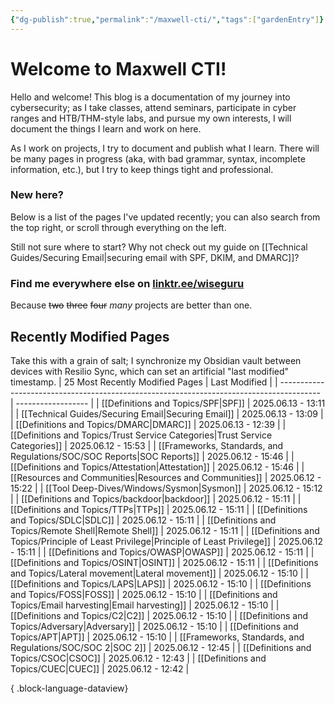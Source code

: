 ```yaml
---
{"dg-publish":true,"permalink":"/maxwell-cti/","tags":["gardenEntry"]}
---
```


# Welcome to Maxwell CTI!

Hello and welcome! This blog is a documentation of my journey into cybersecurity; as I take classes, attend seminars, participate in cyber ranges and HTB/THM-style labs, and pursue my own interests, I will document the things I learn and work on here. 

As I work on projects, I try to document and publish what I learn. There will be many pages in progress (aka, with bad grammar, syntax, incomplete information, etc.), but I try to keep things tight and professional.

### New here?
Below is a list of the pages I've updated recently; you can also search from the top right, or scroll through everything on the left.

Still not sure where to start? Why not check out my guide on [[Technical Guides/Securing Email\|securing email with SPF, DKIM, and DMARC]]?


### Find me everywhere else on [linktr.ee/wiseguru](https://linktr.ee/wiseguru)
Because ~~two~~ ~~three~~ ~~four~~ *many* projects are better than one.


## Recently Modified Pages
Take this with a grain of salt; I synchronize my Obsidian vault between devices with Resilio Sync, which can set an artificial "last modified" timestamp.
| 25 Most Recently Modified Pages                                                          | Last Modified      |
| ---------------------------------------------------------------------------------------- | ------------------ |
| [[Definitions and Topics/SPF\|SPF]]                                                   | 2025.06.13 - 13:11 |
| [[Technical Guides/Securing Email\|Securing Email]]                                   | 2025.06.13 - 13:09 |
| [[Definitions and Topics/DMARC\|DMARC]]                                               | 2025.06.13 - 12:39 |
| [[Definitions and Topics/Trust Service Categories\|Trust Service Categories]]         | 2025.06.12 - 15:53 |
| [[Frameworks, Standards, and Regulations/SOC/SOC Reports\|SOC Reports]]               | 2025.06.12 - 15:46 |
| [[Definitions and Topics/Attestation\|Attestation]]                                   | 2025.06.12 - 15:46 |
| [[Resources and Communities\|Resources and Communities]]                              | 2025.06.12 - 15:22 |
| [[Tool Deep-Dives/Windows/Sysmon\|Sysmon]]                                            | 2025.06.12 - 15:12 |
| [[Definitions and Topics/backdoor\|backdoor]]                                         | 2025.06.12 - 15:11 |
| [[Definitions and Topics/TTPs\|TTPs]]                                                 | 2025.06.12 - 15:11 |
| [[Definitions and Topics/SDLC\|SDLC]]                                                 | 2025.06.12 - 15:11 |
| [[Definitions and Topics/Remote Shell\|Remote Shell]]                                 | 2025.06.12 - 15:11 |
| [[Definitions and Topics/Principle of Least Privilege\|Principle of Least Privilege]] | 2025.06.12 - 15:11 |
| [[Definitions and Topics/OWASP\|OWASP]]                                               | 2025.06.12 - 15:11 |
| [[Definitions and Topics/OSINT\|OSINT]]                                               | 2025.06.12 - 15:11 |
| [[Definitions and Topics/Lateral movement\|Lateral movement]]                         | 2025.06.12 - 15:10 |
| [[Definitions and Topics/LAPS\|LAPS]]                                                 | 2025.06.12 - 15:10 |
| [[Definitions and Topics/FOSS\|FOSS]]                                                 | 2025.06.12 - 15:10 |
| [[Definitions and Topics/Email harvesting\|Email harvesting]]                         | 2025.06.12 - 15:10 |
| [[Definitions and Topics/C2\|C2]]                                                     | 2025.06.12 - 15:10 |
| [[Definitions and Topics/Adversary\|Adversary]]                                       | 2025.06.12 - 15:10 |
| [[Definitions and Topics/APT\|APT]]                                                   | 2025.06.12 - 15:10 |
| [[Frameworks, Standards, and Regulations/SOC/SOC 2\|SOC 2]]                           | 2025.06.12 - 12:45 |
| [[Definitions and Topics/CSOC\|CSOC]]                                                 | 2025.06.12 - 12:43 |
| [[Definitions and Topics/CUEC\|CUEC]]                                                 | 2025.06.12 - 12:42 |

{ .block-language-dataview}